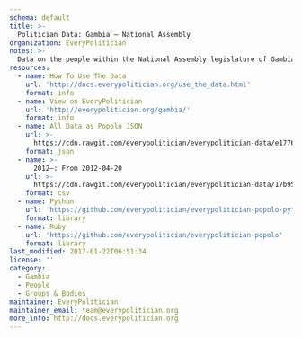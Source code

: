 ```yaml
---
schema: default
title: >-
  Politician Data: Gambia — National Assembly
organization: EveryPolitician
notes: >-
  Data on the people within the National Assembly legislature of Gambia.
resources:
  - name: How To Use The Data
    url: 'http://docs.everypolitician.org/use_the_data.html'
    format: info
  - name: View on EveryPolitician
    url: 'http://everypolitician.org/gambia/'
    format: info
  - name: All Data as Popolo JSON
    url: >-
      https://cdn.rawgit.com/everypolitician/everypolitician-data/e1776b91b468821297de9886ab3bead70b3dc2d4/data/Gambia/National_Assembly/ep-popolo-v1.0.json
    format: json
  - name: >-
      2012–: From 2012-04-20
    url: >-
      https://cdn.rawgit.com/everypolitician/everypolitician-data/17b95857a76d13aad7c93d824df4ff03dd83f84f/data/Gambia/National_Assembly/term-2012.csv
    format: csv
  - name: Python
    url: 'https://github.com/everypolitician/everypolitician-popolo-python'
    format: library
  - name: Ruby
    url: 'https://github.com/everypolitician/everypolitician-popolo'
    format: library
last_modified: 2017-01-22T06:51:34
license: ''
category:
  - Gambia
  - People
  - Groups & Bodies
maintainer: EveryPolitician
maintainer_email: team@everypolitician.org
more_info: http://docs.everypolitician.org
---
```

